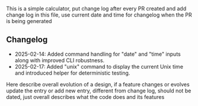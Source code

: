 This is a simple calculator, put change log after every PR created and add change log in this file, use current date and time for changelog when the PR is being generated

## Changelog
- 2025-02-14: Added command handling for "date" and "time" inputs along with improved CLI robustness.
- 2025-02-17: Added "unix" command to display the current Unix time and introduced helper for deterministic testing.

Here describe overall evolution of a design, if a feature changes or evolves update the entry or add new entry, different from change log, should not be dated, just overall describes what the code does and its features
